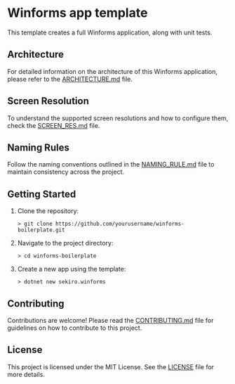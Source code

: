 # Winforms app template
This template creates a full Winforms application, along with unit tests.

## Architecture
For detailed information on the architecture of this Winforms application, please refer to the [ARCHITECTURE.md](ARCHITECTURE.md) file.

## Screen Resolution
To understand the supported screen resolutions and how to configure them, check the [SCREEN_RES.md](SCREEN_RES.md) file.

## Naming Rules
Follow the naming conventions outlined in the [NAMING_RULE.md](NAMING_RULE.md) file to maintain consistency across the project.

## Getting Started
1. Clone the repository:
    ```cli
    > git clone https://github.com/yourusername/winforms-boilerplate.git
    ```
2. Navigate to the project directory:
    ```cli
    > cd winforms-boilerplate
    ```
3. Create a new app using the template:
    ```cli
    > dotnet new sekiro.winforms
    ```

## Contributing
Contributions are welcome! Please read the [CONTRIBUTING.md](CONTRIBUTING.md) file for guidelines on how to contribute to this project.

## License
This project is licensed under the MIT License. See the [LICENSE](LICENSE) file for more details.
